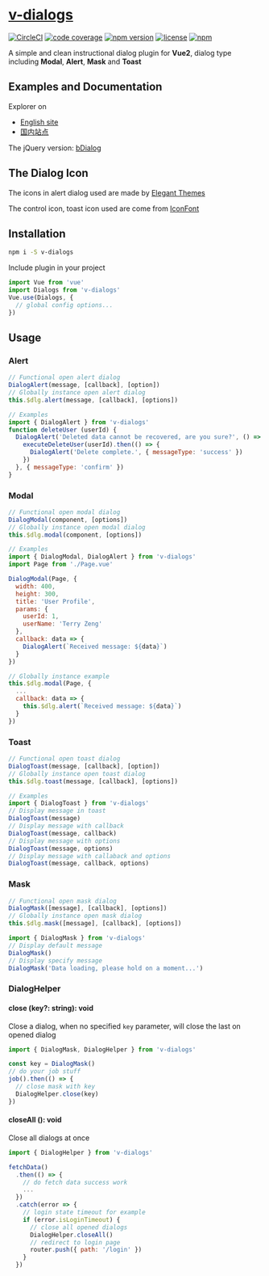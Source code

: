 # [v-dialogs](https://terryz.github.io/vue/#/dialog)
<!-- &middot; -->
[![CircleCI](https://circleci.com/gh/TerryZ/v-dialogs/tree/master.svg?style=svg)](https://circleci.com/gh/TerryZ/v-dialogs/tree/master)
[![code coverage](https://codecov.io/gh/TerryZ/v-dialogs/branch/master/graph/badge.svg)](https://codecov.io/gh/TerryZ/v-dialogs)
[![npm version](https://img.shields.io/npm/v/v-dialogs.svg)](https://www.npmjs.com/package/v-dialogs)
[![license](https://img.shields.io/badge/license-MIT-brightgreen.svg)](https://mit-license.org/)
[![npm](https://img.shields.io/npm/dy/v-dialogs.svg)](https://www.npmjs.com/package/v-dialogs)

A simple and clean instructional dialog plugin for **Vue2**, dialog type including **Modal**, **Alert**, **Mask** and **Toast**

## Examples and Documentation

Explorer on

- [English site](https://terryz.github.io/vue/#/dialog)
- [国内站点](https://terryz.gitee.io/vue/#/dialog)

The jQuery version: [bDialog](https://github.com/TerryZ/bDialog)

## The Dialog Icon

The icons in alert dialog used are made by [Elegant Themes](http://www.elegantthemes.com/blog/freebie-of-the-week/beautiful-flat-icons-for-free)

The control icon, toast icon used are come from [IconFont](http://www.iconfont.cn)

## Installation

```sh
npm i -S v-dialogs
```

Include plugin in your project

```js
import Vue from 'vue'
import Dialogs from 'v-dialogs'
Vue.use(Dialogs, {
  // global config options...
})
```

## Usage

### Alert

```js
// Functional open alert dialog
DialogAlert(message, [callback], [option])
// Globally instance open alert dialog
this.$dlg.alert(message, [callback], [options])

// Examples
import { DialogAlert } from 'v-dialogs'
function deleteUser (userId) {
  DialogAlert('Deleted data cannot be recovered, are you sure?', () => {
    executeDeleteUser(userId).then(() => {
      DialogAlert('Delete complete.', { messageType: 'success' })
    })
  }, { messageType: 'confirm' })
}
```

### Modal

```js
// Functional open modal dialog
DialogModal(component, [options])
// Globally instance open modal dialog
this.$dlg.modal(component, [options])

// Examples
import { DialogModal, DialogAlert } from 'v-dialogs'
import Page from './Page.vue'

DialogModal(Page, {
  width: 400,
  height: 300,
  title: 'User Profile',
  params: {
    userId: 1,
    userName: 'Terry Zeng'
  },
  callback: data => {
    DialogAlert(`Received message: ${data}`)
  }
})

// Globally instance example
this.$dlg.modal(Page, {
  ...
  callback: data => {
    this.$dlg.alert(`Received message: ${data}`)
  }
})
```

### Toast

```js
// Functional open toast dialog
DialogToast(message, [callback], [option])
// Globally instance open toast dialog
this.$dlg.toast(message, [callback], [options])

// Examples
import { DialogToast } from 'v-dialogs'
// Display message in toast
DialogToast(message)
// Display message with callback
DialogToast(message, callback)
// Display message with options
DialogToast(message, options)
// Display message with callaback and options
DialogToast(message, callback, options)
```

### Mask

```js
// Functional open mask dialog
DialogMask([message], [callback], [options])
// Globally instance open mask dialog
this.$dlg.mask([message], [callback], [options])

import { DialogMask } from 'v-dialogs'
// Display default message
DialogMask()
// Display specify message
DialogMask('Data loading, please hold on a moment...')
```

### DialogHelper

#### close (key?: string): void

Close a dialog, when no specified `key` parameter, will close the last on opened dialog

```js
import { DialogMask, DialogHelper } from 'v-dialogs'

const key = DialogMask()
// do your job stuff
job().then(() => {
  // close mask with key
  DialogHelper.close(key)
})
```

#### closeAll (): void

Close all dialogs at once

```js
import { DialogHelper } from 'v-dialogs'

fetchData()
  .then(() => {
    // do fetch data success work
    ...
  })
  .catch(error => {
    // login state timeout for example
    if (error.isLoginTimeout) {
      // close all opened dialogs
      DialogHelper.closeAll()
      // redirect to login page
      router.push({ path: '/login' })
    }
  })
```
